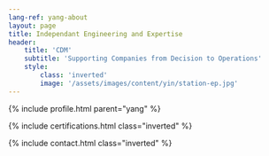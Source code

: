 ```yaml
---
lang-ref: yang-about
layout: page
title: Independant Engineering and Expertise
header:
    title: 'CDM'
    subtitle: 'Supporting Companies from Decision to Operations'
    style:
        class: 'inverted'
        image: '/assets/images/content/yin/station-ep.jpg'
---
```


{% include profile.html parent="yang" %}

{% include certifications.html class="inverted" %}

{% include contact.html class="inverted" %}
